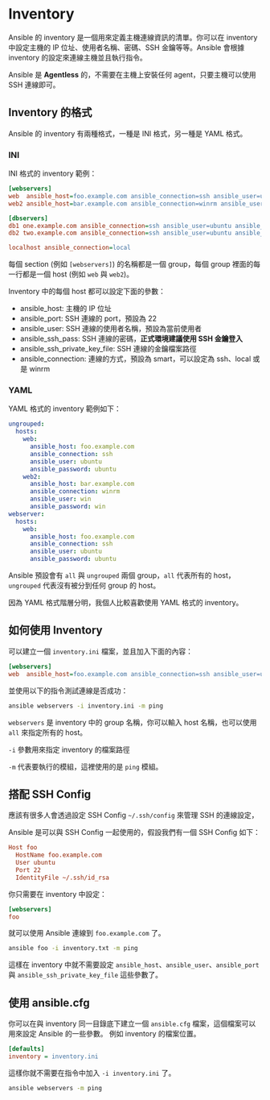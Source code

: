 # Inventory

Ansible 的 inventory 是一個用來定義主機連線資訊的清單。你可以在 inventory 中設定主機的 IP 位址、使用者名稱、密碼、SSH 金鑰等等。Ansible 會根據 inventory 的設定來連線主機並且執行指令。

Ansible 是 **Agentless** 的，不需要在主機上安裝任何 agent，只要主機可以使用 SSH 連線即可。

## Inventory 的格式

Ansible 的 inventory 有兩種格式，一種是 INI 格式，另一種是 YAML 格式。

### INI

INI 格式的 inventory 範例：

```ini
[webservers]
web  ansible_host=foo.example.com ansible_connection=ssh ansible_user=ubuntu ansible_password=ubuntu
web2 ansible_host=bar.example.com ansible_connection=winrm ansible_user=win ansible_password=win

[dbservers]
db1 one.example.com ansible_connection=ssh ansible_user=ubuntu ansible_password=ubuntu
db2 two.example.com ansible_connection=ssh ansible_user=ubuntu ansible_password=ubuntu

localhost ansible_connection=local
```

每個 section (例如 `[webservers]`) 的名稱都是一個 group，每個 group 裡面的每一行都是一個 host (例如 `web` 與 `web2`)。

Inventory 中的每個 host 都可以設定下面的參數：

- ansible_host: 主機的 IP 位址
- ansible_port: SSH 連線的 port，預設為 22
- ansible_user: SSH 連線的使用者名稱，預設為當前使用者
- ansible_ssh_pass: SSH 連線的密碼，**正式環境建議使用 SSH 金鑰登入**
- ansible_ssh_private_key_file: SSH 連線的金鑰檔案路徑
- ansible_connection: 連線的方式，預設為 smart，可以設定為 ssh、local 或是 winrm

### YAML

YAML 格式的 inventory 範例如下：

```yaml
ungrouped:
  hosts:
    web:
      ansible_host: foo.example.com
      ansible_connection: ssh
      ansible_user: ubuntu
      ansible_password: ubuntu
    web2:
      ansible_host: bar.example.com
      ansible_connection: winrm
      ansible_user: win
      ansible_password: win
webserver:
  hosts:
    web:
      ansible_host: foo.example.com
      ansible_connection: ssh
      ansible_user: ubuntu
      ansible_password: ubuntu
```

Ansible 預設會有 `all` 與 `ungrouped` 兩個 group，`all` 代表所有的 host，`ungrouped` 代表沒有被分到任何 group 的 host。

因為 YAML 格式階層分明，我個人比較喜歡使用 YAML 格式的 inventory。

## 如何使用 Inventory

可以建立一個 `inventory.ini` 檔案，並且加入下面的內容：

```ini
[webservers]
web  ansible_host=foo.example.com ansible_connection=ssh ansible_user=ubuntu ansible_password=ubuntu
```

並使用以下的指令測試連線是否成功：

```bash
ansible webservers -i inventory.ini -m ping
```

`webservers` 是 inventory 中的 group 名稱，你可以輸入 host 名稱，也可以使用 `all` 來指定所有的 host。

`-i` 參數用來指定 inventory 的檔案路徑

`-m` 代表要執行的模組，這裡使用的是 `ping` 模組。

## 搭配 SSH Config

應該有很多人會透過設定 SSH Config `~/.ssh/config` 來管理 SSH 的連線設定，

Ansible 是可以與 SSH Config 一起使用的，假設我們有一個 SSH Config 如下：

```ini
Host foo
  HostName foo.example.com
  User ubuntu
  Port 22
  IdentityFile ~/.ssh/id_rsa
```

你只需要在 inventory 中設定：

```ini
[webservers]
foo
```

就可以使用 Ansible 連線到 `foo.example.com` 了。

```bash
ansible foo -i inventory.txt -m ping
```

這樣在 inventory 中就不需要設定 `ansible_host`、`ansible_user`、`ansible_port` 與 `ansible_ssh_private_key_file` 這些參數了。

## 使用 ansible.cfg

你可以在與 inventory 同一目錄底下建立一個 `ansible.cfg` 檔案，這個檔案可以用來設定 Ansible 的一些參數。
例如 inventory 的檔案位置。

```ini
[defaults]
inventory = inventory.ini
```

這樣你就不需要在指令中加入 `-i inventory.ini` 了。

```bash
ansible webservers -m ping
```
